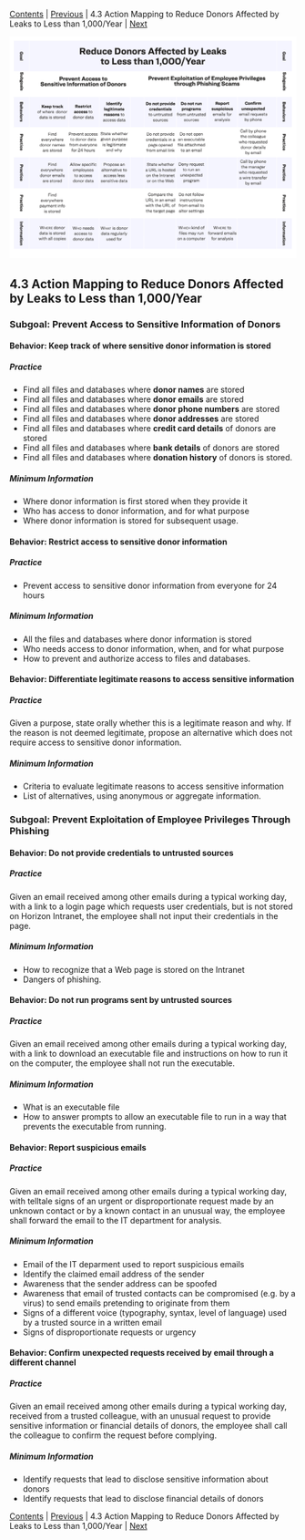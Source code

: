 [Contents](README.md) | [Previous](420-TASKS-EXPECTED.md) | 4.3 Action Mapping to Reduce Donors Affected by Leaks to Less than 1,000/Year | [Next](500-EVIDENCE-BASED-STRATEGIES.md)

[ ![Action Mapping Diagram in PDF format](431-action-mapping.jpg) ](431-action-mapping.pdf)

## 4.3 Action Mapping to Reduce Donors Affected by Leaks to Less than 1,000/Year

### Subgoal: Prevent Access to Sensitive Information of Donors

#### Behavior: Keep track of where sensitive donor information is stored

##### Practice

* Find all files and databases where **donor names** are stored
* Find all files and databases where **donor emails** are stored
* Find all files and databases where **donor phone numbers** are stored
* Find all files and databases where **donor addresses** are stored
* Find all files and databases where **credit card details** of donors are stored
* Find all files and databases where **bank details** of donors are stored
* Find all files and databases where **donation history** of donors is stored.

##### Minimum Information

* Where donor information is first stored when they provide it
* Who has access to donor information, and for what purpose
* Where donor information is stored for subsequent usage.

#### Behavior: Restrict access to sensitive donor information

##### Practice

* Prevent access to sensitive donor information from everyone for 24 hours

##### Minimum Information

* All the files and databases where donor information is stored
* Who needs access to donor information, when, and for what purpose
* How to prevent and authorize access to files and databases.

#### Behavior: Differentiate legitimate reasons to access sensitive information

##### Practice

Given a purpose, state orally whether this is a legitimate reason and why.
If the reason is not deemed legitimate, propose an alternative which does
not require access to sensitive donor information.

##### Minimum Information

* Criteria to evaluate legitimate reasons to access sensitive information
* List of alternatives, using anonymous or aggregate information.

### Subgoal: Prevent Exploitation of Employee Privileges Through Phishing

#### Behavior: Do not provide credentials to untrusted sources

##### Practice

Given an email received among other emails during a typical working day,
with a link to a login page which requests user credentials, but is not
stored on Horizon Intranet, the employee shall not input their credentials
in the page.

##### Minimum Information

* How to recognize that a Web page is stored on the Intranet
* Dangers of phishing.

#### Behavior: Do not run programs sent by untrusted sources

##### Practice

Given an email received among other emails during a typical working day,
with a link to download an executable file and instructions on how to run
it on the computer, the employee shall not run the executable.

##### Minimum Information

* What is an executable file
* How to answer prompts to allow an executable file to run
  in a way that prevents the executable from running.

#### Behavior: Report suspicious emails

##### Practice

Given an email received among other emails during a typical working day,
with telltale signs of an urgent or disproportionate request made by an
unknown contact or by a known contact in an unusual way, the employee
shall forward the email to the IT department for analysis.

##### Minimum Information

* Email of the IT deparment used to report suspicious emails
* Identify the claimed email address of the sender
* Awareness that the sender address can be spoofed
* Awareness that email of trusted contacts can be compromised
  (e.g. by a virus) to send emails pretending to originate from them
* Signs of a different voice (typography, syntax, level of language)
  used by a trusted source in a written email
* Signs of disproportionate requests or urgency

#### Behavior: Confirm unexpected requests received by email through a different channel

##### Practice

Given an email received among other emails during a typical working day,
received from a trusted colleague, with an unusual request to provide
sensitive information or financial details of donors, the employee shall
call the colleague to confirm the request before complying.

##### Minimum Information

* Identify requests that lead to disclose sensitive information about donors
* Identify requests that lead to disclose financial details of donors

[Contents](README.md) | [Previous](420-TASKS-EXPECTED.md) | 4.3 Action Mapping to Reduce Donors Affected by Leaks to Less than 1,000/Year | [Next](500-EVIDENCE-BASED-STRATEGIES.md)
